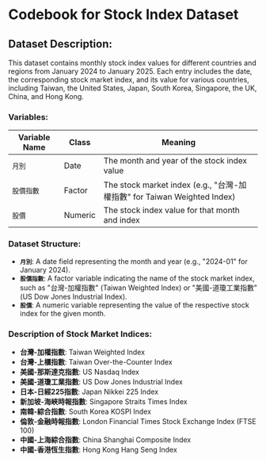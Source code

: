 # Codebook for Stock Index Dataset

## Dataset Description:
This dataset contains monthly stock index values for different countries and regions from January 2024 to January 2025. Each entry includes the date, the corresponding stock market index, and its value for various countries, including Taiwan, the United States, Japan, South Korea, Singapore, the UK, China, and Hong Kong.

### Variables:

| Variable Name      | Class   | Meaning                                         |
|--------------------|---------|-------------------------------------------------|
| `月別`              | Date    | The month and year of the stock index value     |
| `股價指數`          | Factor  | The stock market index (e.g., "台灣-加權指數" for Taiwan Weighted Index) |
| `股價`              | Numeric | The stock index value for that month and index  |

### Dataset Structure:
- **`月別`**: A date field representing the month and year (e.g., "2024-01" for January 2024).
- **`股價指數`**: A factor variable indicating the name of the stock market index, such as "台灣-加權指數" (Taiwan Weighted Index) or "美國-道瓊工業指數" (US Dow Jones Industrial Index).
- **`股價`**: A numeric variable representing the value of the respective stock index for the given month.

### Description of Stock Market Indices:
- **台灣-加權指數**: Taiwan Weighted Index
- **台灣-上櫃指數**: Taiwan Over-the-Counter Index
- **美國-那斯達克指數**: US Nasdaq Index
- **美國-道瓊工業指數**: US Dow Jones Industrial Index
- **日本-日經225指數**: Japan Nikkei 225 Index
- **新加坡-海峽時報指數**: Singapore Straits Times Index
- **南韓-綜合指數**: South Korea KOSPI Index
- **倫敦-金融時報指數**: London Financial Times Stock Exchange Index (FTSE 100)
- **中國-上海綜合指數**: China Shanghai Composite Index
- **中國-香港恆生指數**: Hong Kong Hang Seng Index
